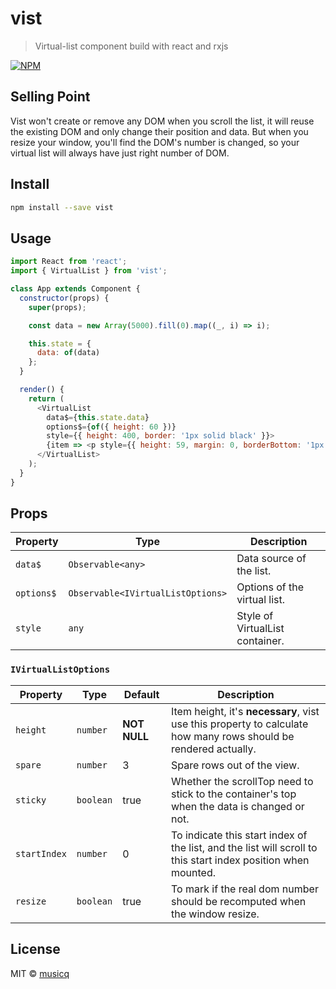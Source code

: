 # vist

> Virtual-list component build with react and rxjs

[![NPM](https://img.shields.io/npm/v/vist.svg)](https://www.npmjs.com/package/vist)

## Selling Point

Vist won't create or remove any DOM when you scroll the list, it will reuse the existing DOM and only change their position and data. But when you resize your window, you'll find the DOM's number is changed, so your virtual list will always have just right number of DOM.

## Install

```bash
npm install --save vist
```

## Usage

```javascript
import React from 'react';
import { VirtualList } from 'vist';

class App extends Component {
  constructor(props) {
    super(props);

    const data = new Array(5000).fill(0).map((_, i) => i);

    this.state = {
      data: of(data)
    };
  }

  render() {
    return (
      <VirtualList
        data$={this.state.data}
        options$={of({ height: 60 })}
        style={{ height: 400, border: '1px solid black' }}>
        {item => <p style={{ height: 59, margin: 0, borderBottom: '1px solid green' }}>No. {item}</p>}
      </VirtualList>
    );
  }
}
```

## Props

| Property   | Type                              | Description                     |
| ---------- | --------------------------------- | ------------------------------- |
| `data$`    | `Observable<any>`                 | Data source of the list.        |
| `options$` | `Observable<IVirtualListOptions>` | Options of the virtual list.    |
| `style`    | `any`                             | Style of VirtualList container. |

### `IVirtualListOptions`

| Property     | Type      | Default      | Description                                                                                                     |
| ------------ | --------- | ------------ | --------------------------------------------------------------------------------------------------------------- |
| `height`     | `number`  | **NOT NULL** | Item height, it's **necessary**, vist use this property to calculate how many rows should be rendered actually. |
| `spare`      | `number`  | 3            | Spare rows out of the view.                                                                                     |
| `sticky`     | `boolean` | true         | Whether the scrollTop need to stick to the container's top when the data is changed or not.                     |
| `startIndex` | `number`  | 0            | To indicate this start index of the list, and the list will scroll to this start index position when mounted.   |
| `resize`     | `boolean` | true         | To mark if the real dom number should be recomputed when the window resize.                                     |

## License

MIT © [musicq](https://github.com/musicq)
